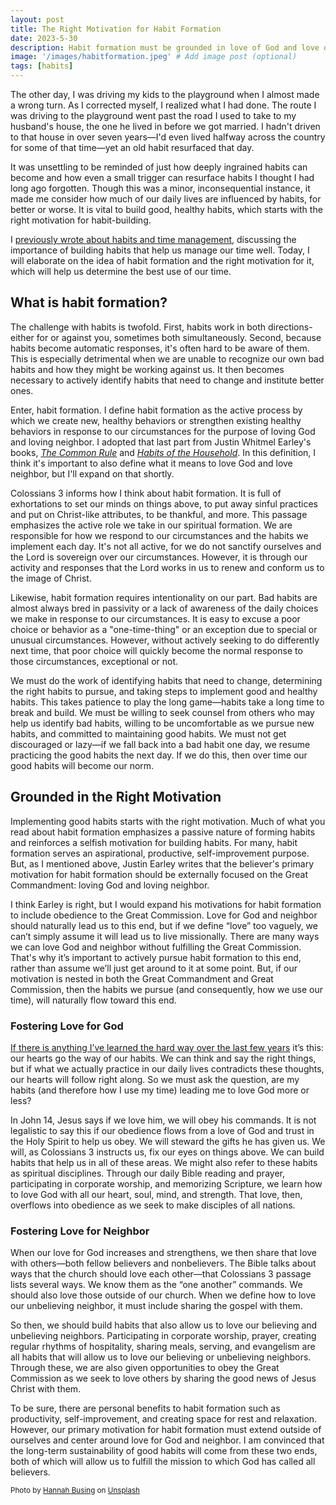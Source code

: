 ```yaml
---
layout: post
title: The Right Motivation for Habit Formation
date: 2023-5-30
description: Habit formation must be grounded in love of God and love of neighbor, which will allow us to obey the Great Commission. 
image: '/images/habitformation.jpeg' # Add image post (optional)
tags: [habits]
---
```

The other day, I was driving my kids to the playground when I almost made a wrong turn. As I corrected myself, I realized what I had done. The route I was driving to the playground went past the road I used to take to my husband's house, the one he lived in before we got married. I hadn't driven to that house in over seven years—I'd even lived halfway across the country for some of that time—yet an old habit resurfaced that day. 

It was unsettling to be reminded of just how deeply ingrained habits can become and how even a small trigger can resurface habits I thought I had long ago forgotten. Though this was a minor, inconsequential instance, it made me consider how much of our daily lives are influenced by habits, for better or worse. It is vital to build good, healthy habits, which starts with the right motivation for habit-building.

I [previously wrote about habits and time management](https://meredithcook.net/2023/04/27/how-we-spend-our-days/), discussing the importance of building habits that help us manage our time well. Today, I will elaborate on the idea of habit formation and the right motivation for it, which will help us determine the best use of our time. 

## What is habit formation?  

The challenge with habits is twofold. First, habits work in both directions- either for or against you, sometimes both simultaneously. Second, because habits become automatic responses, it's often hard to be aware of them. This is especially detrimental when we are unable to recognize our own bad habits and how they might be working against us. It then becomes necessary to actively identify habits that need to change and institute better ones. 

Enter, habit formation. I define habit formation as the active process by which we create new, healthy behaviors or strengthen existing healthy behaviors in response to our circumstances for the purpose of loving God and loving neighbor. I adopted that last part from Justin Whitmel Earley's books, [_The Common Rule_](https://amzn.to/3MErmJs) and [*Habits of the Household*](https://amzn.to/3N3RKhn). In this definition, I think it's important to also define what it means to love God and love neighbor, but I'll expand on that shortly. 

Colossians 3 informs how I think about habit formation. It is full of exhortations to set our minds on things above, to put away sinful practices and put on Christ-like attributes, to be thankful, and more. This passage emphasizes the active role we take in our spiritual formation. We are responsible for how we respond to our circumstances and the habits we implement each day. It's not all active, for we do not sanctify ourselves and the Lord is sovereign over our circumstances. However, it is through our activity and responses that the Lord works in us to renew and conform us to the image of Christ. 

Likewise, habit formation requires intentionality on our part. Bad habits are almost always bred in passivity or a lack of awareness of the daily choices we make in response to our circumstances. It is easy to excuse a poor choice or behavior as a "one-time-thing" or an exception due to special or unusual circumstances. However,  without actively seeking to do differently next time, that poor choice will quickly become the normal response to those circumstances, exceptional or not.

We must do the work of identifying habits that need to change, determining the right habits to pursue, and taking steps to implement good and healthy habits. This takes patience to play the long game—habits take a long time to break and build. We must be willing to seek counsel from others who may help us identify bad habits, willing to be uncomfortable as we pursue new habits, and committed to maintaining good habits. We must not get discouraged or lazy—if we fall back into a bad habit one day, we resume practicing the good habits the next day. If we do this, then over time our good habits will become our norm.

## Grounded in the Right Motivation

Implementing good habits starts with the right motivation. Much of what you read about habit formation emphasizes a passive nature of forming habits and reinforces a selfish motivation for building habits. For many, habit formation serves an aspirational, productive, self-improvement purpose. But, as I mentioned above, Justin Earley writes that the believer's primary motivation for habit formation should be externally focused on the Great Commandment: loving God and loving neighbor.

I think Earley is right, but I would expand his motivations for habit formation to include obedience to the Great Commission. Love for God and neighbor should naturally lead us to this end, but if we define “love” too vaguely, we can’t simply assume it will lead us to live missionally. There are many ways we can love God and neighbor without fulfilling the Great Commission. That's why it’s important to actively pursue habit formation to this end, rather than assume we’ll just get around to it at some point. But, if our motivation is nested in both the Great Commandment and Great Commission, then the habits we pursue (and consequently, how we use our time), will naturally flow toward this end.

### Fostering Love for God

[If there is anything I’ve learned the hard way over the last few years](https://meredithcook.net/2022/02/05/climbing-the-slide/) it’s this: our hearts go the way of our habits. We can think and say the right things, but if what we actually practice in our daily lives contradicts these thoughts, our hearts will follow right along. So we must ask the question, are my habits (and therefore how I use my time) leading me to love God more or less? 

In John 14, Jesus says if we love him, we will obey his commands. It is not legalistic to say this if our obedience flows from a love of God and trust in the Holy Spirit to help us obey. We will steward the gifts he has given us. We will, as Colossians 3 instructs us, fix our eyes on things above. We can build habits that help us in all of these areas. We might also refer to these habits as spiritual disciplines. Through our daily Bible reading and prayer, participating in corporate worship, and memorizing Scripture, we learn how to love God with all our heart, soul, mind, and strength. That love, then, overflows into obedience as we seek to make disciples of all nations. 

### Fostering Love for Neighbor

When our love for God increases and strengthens, we then share that love with others—both fellow believers and nonbelievers. The Bible talks about ways that the church should love each other—that Colossians 3 passage lists several ways. We know them as the “one another” commands. We should also love those outside of our church. When we define how to love our unbelieving neighbor, it must include sharing the gospel with them. 

So then, we should build habits that also allow us to love our believing and unbelieving neighbors. Participating in corporate worship, prayer, creating regular rhythms of hospitality, sharing meals, serving, and evangelism are all habits that will allow us to love our believing or unbelieving neighbors. Through these, we are also given opportunities to obey the Great Commission as we seek to love others by sharing the good news of Jesus Christ with them.

To be sure, there are personal benefits to habit formation such as productivity, self-improvement, and creating space for rest and relaxation. However, our primary motivation for habit formation must extend outside of ourselves and center around love for God and neighbor. I am convinced that the long-term sustainability of good habits will come from these two ends, both of which will allow us to fulfill the mission to which God has called all believers. 

<sub>Photo by <a href="https://unsplash.com/pt-br/@hannahbusing?utm_source=unsplash&utm_medium=referral&utm_content=creditCopyText">Hannah Busing</a> on <a href="https://unsplash.com/s/photos/read-bible?license=free&utm_source=unsplash&utm_medium=referral&utm_content=creditCopyText">Unsplash</a></sub>
  
